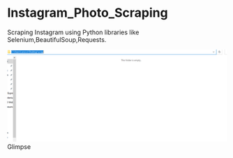 # Instagram_Photo_Scraping
Scraping Instagram using Python libraries like Selenium,BeautifulSoup,Requests.

<img src = "https://github.com/arhamansari/Instagram_Photo_Scraping/blob/master/Insta_scraping_done.gif">Glimpse</img>
